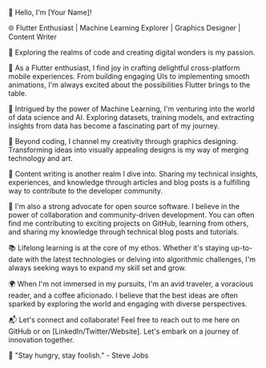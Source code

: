 👋 Hello, I'm [Your Name]!

🌐 Flutter Enthusiast | Machine Learning Explorer | Graphics Designer | Content Writer

🔭 Exploring the realms of code and creating digital wonders is my passion.

📱 As a Flutter enthusiast, I find joy in crafting delightful cross-platform mobile experiences. From building engaging UIs to implementing smooth animations, I'm always excited about the possibilities Flutter brings to the table.

🤖 Intrigued by the power of Machine Learning, I'm venturing into the world of data science and AI. Exploring datasets, training models, and extracting insights from data has become a fascinating part of my journey.

🎨 Beyond coding, I channel my creativity through graphics designing. Transforming ideas into visually appealing designs is my way of merging technology and art.

📝 Content writing is another realm I dive into. Sharing my technical insights, experiences, and knowledge through articles and blog posts is a fulfilling way to contribute to the developer community.

🌟 I'm also a strong advocate for open source software. I believe in the power of collaboration and community-driven development. You can often find me contributing to exciting projects on GitHub, learning from others, and sharing my knowledge through technical blog posts and tutorials.

📚 Lifelong learning is at the core of my ethos. Whether it's staying up-to-date with the latest technologies or delving into algorithmic challenges, I'm always seeking ways to expand my skill set and grow.

🌍 When I'm not immersed in my pursuits, I'm an avid traveler, a voracious reader, and a coffee aficionado. I believe that the best ideas are often sparked by exploring the world and engaging with diverse perspectives.

📬 Let's connect and collaborate! Feel free to reach out to me here on GitHub or on [LinkedIn/Twitter/Website]. Let's embark on a journey of innovation together.

🌈 "Stay hungry, stay foolish." - Steve Jobs
